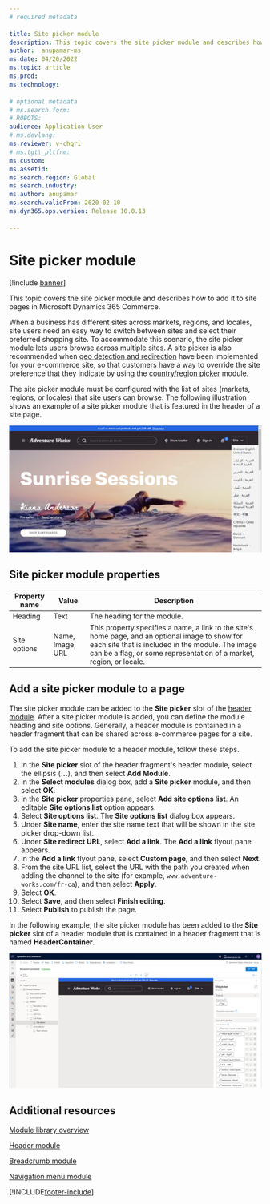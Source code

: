 ```yaml
---
# required metadata

title: Site picker module
description: This topic covers the site picker module and describes how to add it to site pages in Microsoft Dynamics 365 Commerce.
author:  anupamar-ms
ms.date: 04/20/2022
ms.topic: article
ms.prod:
ms.technology:

# optional metadata
# ms.search.form:
# ROBOTS:
audience: Application User
# ms.devlang:
ms.reviewer: v-chgri
# ms.tgt\_pltfrm:
ms.custom:
ms.assetid:
ms.search.region: Global
ms.search.industry:
ms.author: anupamar
ms.search.validFrom: 2020-02-10
ms.dyn365.ops.version: Release 10.0.13

---
```


# Site picker module

[!include [banner](includes/banner.md)]

This topic covers the site picker module and describes how to add it to site pages in Microsoft Dynamics 365 Commerce.

When a business has different sites across markets, regions, and locales, site users need an easy way to switch between sites and select their preferred shopping site. To accommodate this scenario, the site picker module lets users browse across multiple sites. A site picker is also recommended when [geo detection and redirection](geo-detection-redirection.md) have been implemented for your e-commerce site, so that customers have a way to override the site preference that they indicate by using the [country/region picker](country-region-picker-module.md) module. 

The site picker module must be configured with the list of sites (markets, regions, or locales) that site users can browse. The following illustration shows an example of a site picker module that is featured in the header of a site page.

![Example of a site picker module in the header of a site page.](./media/ecommerce-sitepicker.PNG)

## Site picker module properties

| Property name | Value                 | Description |
|---------------|-----------------------|-------------|
| Heading       | Text                  | The heading for the module. |
| Site options  | Name, Image, URL      | This property specifies a name, a link to the site's home page, and an optional image to show for each site that is included in the module. The image can be a flag, or some representation of a market, region, or locale. |

## Add a site picker module to a page

The site picker module can be added to the **Site picker** slot of the [header module](author-header-module.md). After a site picker module is added, you can define the module heading and site options. Generally, a header module is contained in a header fragment that can be shared across e-commerce pages for a site. 

To add the site picker module to a header module, follow these steps.

1. In the **Site picker** slot of the header fragment's header module, select the ellipsis (**...**), and then select **Add Module**.
1. In the **Select modules** dialog box, add a **Site picker** module, and then select **OK**.
1. In the **Site picker** properties pane, select **Add site options list**. An editable **Site options list** option appears.
1. Select **Site options list**. The **Site options list** dialog box appears.
1. Under **Site name**, enter the site name text that will be shown in the site picker drop-down list.
1. Under **Site redirect URL**, select **Add a link**. The **Add a link** flyout pane appears.
1. In the **Add a link** flyout pane, select **Custom page**, and then select **Next**.
1. From the site URL list, select the URL with the path you created when adding the channel to the site (for example, `www.adventure-works.com/fr-ca`), and then select **Apply**.
1. Select **OK**.
1. Select **Save**, and then select **Finish editing**.
1. Select **Publish** to publish the page.

In the following example, the site picker module has been added to the **Site picker** slot of a header module that is contained in a header fragment that is named **HeaderContainer**.

![Example of a site picker module in a header fragment.](./media/ecommerce-sitepicker-2.png)

## Additional resources

[Module library overview](starter-kit-overview.md)

[Header module](author-header-module.md)

[Breadcrumb module](add-breadcrumb.md)

[Navigation menu module](nav-menu-module.md)


[!INCLUDE[footer-include](../includes/footer-banner.md)]
